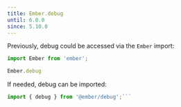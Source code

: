 ```yaml
---
title: Ember.debug
until: 6.0.0
since: 5.10.0
---
```



Previously, debug could be accessed via the `Ember` import:
```js
import Ember from 'ember';

Ember.debug
```

 If needed, debug can be imported:
```js
import { debug } from '@ember/debug';```
